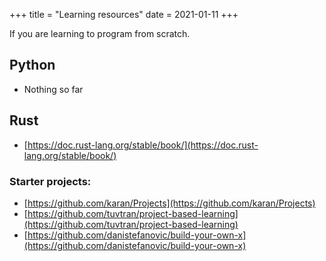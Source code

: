+++
title = "Learning resources"
date = 2021-01-11
+++

If you are learning to program from scratch.

## Python
* Nothing so far

## Rust
* [https://doc.rust-lang.org/stable/book/](https://doc.rust-lang.org/stable/book/)

### Starter projects:

* [https://github.com/karan/Projects](https://github.com/karan/Projects)
* [https://github.com/tuvtran/project-based-learning](https://github.com/tuvtran/project-based-learning)
* [https://github.com/danistefanovic/build-your-own-x](https://github.com/danistefanovic/build-your-own-x)
